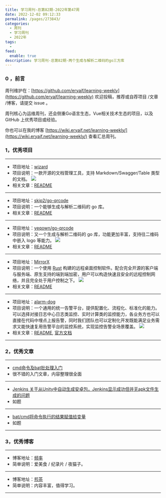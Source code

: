 ```yaml
---
title: 学习周刊-总第82期-2022年第47周
date: 2022-12-02 09:12:33
permalink: /pages/273843/
categories:
  - 周刊
  - 学习周刊
  - 2022年
tags:
  -
feed:
  enable: true
description: 学习周刊-总第82期-两个生成与解析二维码的go三方库
---
```




### 0 ，前言

周刊维护在：[https://github.com/eryajf/learning-weekly](https://github.com/eryajf/learning-weekly)  欢迎投稿，推荐或自荐项目 /文章 /博客，请提交 issue 。

周刊核心为运维周刊，还会侧重Go语言生态，Vue相关技术生态的项目，以及 GitHub 上优秀项目或经验。

你也可以在我的博客 [https://wiki.eryajf.net/learning-weekly/](https://wiki.eryajf.net/learning-weekly/) 查看汇总周刊。


### 1，优秀项目


---

- 项目地址：[wizard](https://github.com/mylxsw/wizard)
- 项目说明：一款开源的文档管理工具，支持 Markdown/Swagger/Table 类型的文档。
  ![](http://t.eryajf.net/imgs/2022/11/2b70641563dfa690.gif)
- 相关文章：[README](https://github.com/mylxsw/wizard#readme)

---

- 项目地址：[skip2/go-qrcode](https://github.com/skip2/go-qrcode)
- 项目说明：一个能够生成与解析二维码的 go 库。
- 相关文章：[README](https://github.com/skip2/go-qrcode#readme)

---

- 项目地址：[yeqown/go-qrcode](https://github.com/yeqown/go-qrcode)
- 项目说明：又一个生成与解析二维码的 go 库，功能更加丰富，支持往二维码中嵌入 logo 等能力。
  ![](http://t.eryajf.net/imgs/2022/12/b138d0e7f840ee16.png)
- 相关文章：[README](https://github.com/yeqown/go-qrcode#readme)

---


- 项目地址：[MirrorX](https://github.com/MirrorX-Desktop/MirrorX)
- 项目说明：一个使用 [Rust](https://github.com/rust-lang/rust) 构建的远程桌面控制软件。配合完全开源的客户端与服务端、原生支持的端到端加密，用户可以构造快速且安全的远程控制网络，并且完全处于用户控制之下。
  ![](http://t.eryajf.net/imgs/2022/11/3f15489665581fa6.png)
- 相关文章：[README](https://github.com/MirrorX-Desktop/MirrorX/blob/master/README_CN.md)

---

- 项目地址：[alarm-dog](https://github.com/tal-tech/alarm-dog)
- 项目说明：一个通用的统一告警平台，提供配置化、流程化、标准化的能力。可以选择对接日志中心日志类监控、实时计算类的监控能力，各业务方也可以直接在代码中埋点上报告警，同时我们团队也可以定制化开发既能满足业务需求又能快速复用告警平台的监控系统，实现监控告警全场景覆盖。
  ![](http://t.eryajf.net/imgs/2022/11/cd4095ae34e407b9.png)
- 相关文章：[README](https://github.com/tal-tech/alarm-dog#readme), [官方文档](https://www.yuque.com/tal-tech/alarm-dog)

---



### 2，优秀文章


---

- [cmd命令及bat批处理入门](https://www.cnblogs.com/wztshine/p/16295775.html)
- 很不错的入门文章，内容整理很全面

---

- [Jenkins 关于从Unity中自动生成安卓包，Jenkins显示成功但并无apk文件生成的问题](https://blog.csdn.net/ZNWhahaha/article/details/81324200)
- 如题

---

- [bat/cmd将命令执行的结果赋值给变量](https://www.cnblogs.com/zndxall/p/9188300.html)
- 如题

---


### 3，优秀博客


---

- 博客地址：[频率](https://pinlyu.com/)
- 简单说明：爱美食 / 纪录片 / 夜猫子。

---

- 博客地址：[煎茶](https://www.frytea.com/)
- 简单说明：内容丰富，值得学习。

---

